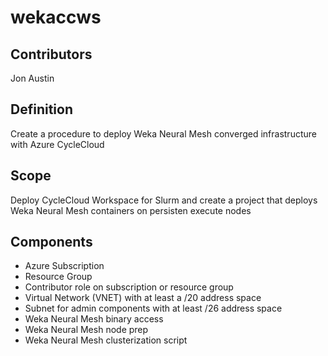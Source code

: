 # wekaccws
## Contributors
Jon Austin
## Definition
Create a procedure to deploy Weka Neural Mesh converged infrastructure with Azure CycleCloud
## Scope
Deploy CycleCloud Workspace for Slurm and create a project that deploys Weka Neural Mesh containers on persisten execute nodes
## Components
* Azure Subscription
* Resource Group
* Contributor role on subscription or resource group
* Virtual Network (VNET) with at least a /20 address space
* Subnet for admin components with at least /26 address space
* Weka Neural Mesh binary access
* Weka Neural Mesh node prep
* Weka Neural Mesh clusterization script
